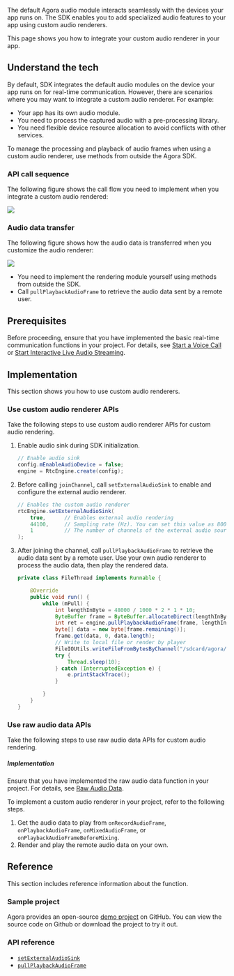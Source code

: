 The default Agora audio module interacts seamlessly with the devices your app runs on. The SDK enables you to add specialized audio features to your app using custom audio renderers.

This page shows you how to integrate your custom audio renderer in your app.

## Understand the tech

By default, SDK integrates the default audio modules on the device your app runs on for real-time communication. However, there are scenarios where you may want to integrate a custom audio renderer. For example:

- Your app has its own audio module.
- You need to process the captured audio with a pre-processing library.
- You need flexible device resource allocation to avoid conflicts with other services.

To manage the processing and playback of audio frames when using a custom audio renderer, use methods from outside the Agora SDK.

### API call sequence

The following figure shows the call flow you need to implement when you integrate a custom audio rendered:

![](https://web-cdn.agora.io/docs-files/1569378513078)

### Audio data transfer

The following figure shows how the audio data is transferred when you customize the audio renderer:

![](https://web-cdn.agora.io/docs-files/1607672594828)

- You need to implement the rendering module yourself using methods from outside the SDK.
- Call `pullPlaybackAudioFrame` to retrieve the audio data sent by a remote user.

## Prerequisites

Before proceeding, ensure that you have implemented the basic real-time communication functions in your project. For details, see [Start a Voice Call](https://docs.agora.io/en/Voice/start_call_audio_android?platform=Android) or [Start Interactive Live Audio Streaming](https://docs.agora.io/en/Interactive%20Broadcast/start_live_audio_android?platform=Android).

## Implementation

This section shows you how to use custom audio renderers.

### Use custom audio renderer APIs

Take the following steps to use custom audio renderer APIs for custom audio rendering.

1. Enable audio sink during SDK initialization.

    ```java
    // Enable audio sink
    config.mEnableAudioDevice = false;
    engine = RtcEngine.create(config);
    ```

2. Before calling `joinChannel`, call `setExternalAudioSink` to enable and configure the external audio renderer.

    ```java
    // Enables the custom audio renderer
    rtcEngine.setExternalAudioSink(
        true,      // Enables external audio rendering
        44100,     // Sampling rate (Hz). You can set this value as 8000, 16000, 32000, 441000, or 48000
        1          // The number of channels of the external audio source. This value must not exceed 2
    );
    ```

3. After joining the channel, call `pullPlaybackAudioFrame` to retrieve the audio data sent by a remote user. Use your own audio renderer to process the audio data, then play the rendered data.

    ```java
    private class FileThread implements Runnable {

        @Override
        public void run() {
            while (mPull) {
                int lengthInByte = 48000 / 1000 * 2 * 1 * 10;
                ByteBuffer frame = ByteBuffer.allocateDirect(lengthInByte);
                int ret = engine.pullPlaybackAudioFrame(frame, lengthInByte);
                byte[] data = new byte[frame.remaining()];
                frame.get(data, 0, data.length);
                // Write to local file or render by player
                FileIOUtils.writeFileFromBytesByChannel("/sdcard/agora/pull_48k.pcm", data, true, true);
                try {
                    Thread.sleep(10);
                } catch (InterruptedException e) {
                    e.printStackTrace();
                }

            }
        }
    }
    ```

### Use raw audio data APIs

Take the following steps to use raw audio data APIs for custom audio rendering.

##### Implementation

Ensure that you have implemented the raw audio data function in your project. For details, see [Raw Audio Data](raw_audio_data_android).

To implement a custom audio renderer in your project, refer to the following steps.

1. Get the audio data to play from `onRecordAudioFrame`, `onPlaybackAudioFrame`, `onMixedAudioFrame`, or `onPlaybackAudioFrameBeforeMixing`.
2. Render and play the remote audio data on your own.

## Reference

This section includes reference information about the function.

### Sample project

Agora provides an open-source [demo project](https://github.com/AgoraIO/API-Examples/blob/dev/3.6.200/Android/APIExample/app/src/main/java/io/agora/api/example/examples/advanced/customaudio) on GitHub. You can view the source code on Github or download the project to try it out.

###  API reference

- [`setExternalAudioSink`](https://docs.agora.io/en/Interactive%20Broadcast/API%20Reference/java/classio_1_1agora_1_1rtc_1_1_rtc_engine.html#a270c0607d443790e92cdbd0d45ba1732)
- [`pullPlaybackAudioFrame`](https://docs.agora.io/en/Interactive%20Broadcast/API%20Reference/java/classio_1_1agora_1_1rtc_1_1_rtc_engine.html#ae15064944870692e9a0a59fdc87654c4)

